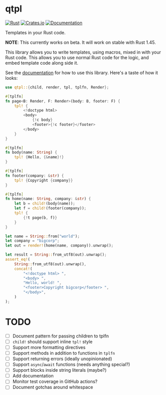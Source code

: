 qtpl
====

[![Rust](https://github.com/daaku/qtpl/workflows/Rust/badge.svg)](https://github.com/daaku/qtpl/actions?query=workflow%3ARust)
[![Crates.io](https://img.shields.io/crates/v/qtpl)](https://crates.io/crates/qtpl)
[![Documentation](https://docs.rs/qtpl/badge.svg)](https://docs.rs/qtpl)

Templates in your Rust code.

**NOTE**: This currently works on beta. It will work on stable with Rust 1.45.

This library allows you to write templates, using macros, mixed in with your
Rust code. This allows you to use normal Rust code for the logic, and embed
template code along side it.

See the [documentation](https://docs.rs/qtpl) for how to use this library.
Here's a taste of how it looks:

```rust
use qtpl::{child, render, tpl, tplfn, Render};

#[tplfn]
fn page<B: Render, F: Render>(body: B, footer: F) {
    tpl! {
        <!doctype html>
        <body>
            {!c body}
            <footer>{!c footer}</footer>
        </body>
    }
}

#[tplfn]
fn body(name: String) {
    tpl! {Hello, {&name}!}
}

#[tplfn]
fn footer(company: &str) {
    tpl! {Copyright {company}}
}

#[tplfn]
fn home(name: String, company: &str) {
    let b = child!(body(name));
    let f = child!(footer(company));
    tpl! {
        {!t page(b, f)}
    }
}

let name = String::from("world");
let company = "bigcorp";
let out = render!(home(name, company)).unwrap();

let result = String::from_utf8(out).unwrap();
assert_eq!(
    String::from_utf8(out).unwrap(),
    concat!(
        "<!doctype html> ",
        "<body> ",
        "Hello, world! ",
        "<footer>Copyright bigcorp</footer> ",
        "</body>",
    )
);
```

TODO
====

- [ ] Document pattern for passing children to tplfn
- [ ] `child!` should support inline `tpl!` style
- [ ] Support more formatting directives
- [ ] Support methods in addition to functions in `tplfn`
- [ ] Support returning errors (ideally unopinionated)
- [ ] Support `async`/`await` functions (needs anything special?)
- [ ] Support blocks inside string literals (maybe?)
- [ ] Add documentation
- [ ] Monitor test coverage in GitHub actions?
- [ ] Document gotchas around whitespace
